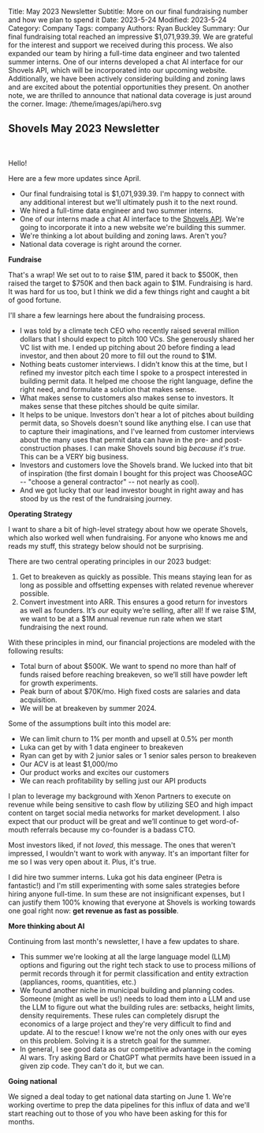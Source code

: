 Title: May 2023 Newsletter
Subtitle: More on our final fundraising number and how we plan to spend it
Date: 2023-5-24
Modified: 2023-5-24
Category: Company
Tags: company
Authors: Ryan Buckley
Summary: Our final fundraising total reached an impressive $1,071,939.39. We are grateful for the interest and support we received during this process. We also expanded our team by hiring a full-time data engineer and two talented summer interns. One of our interns developed a chat AI interface for our Shovels API, which will be incorporated into our upcoming website. Additionally, we have been actively considering building and zoning laws and are excited about the potential opportunities they present. On another note, we are thrilled to announce that national data coverage is just around the corner. 
Image: /theme/images/api/hero.svg

## Shovels May 2023 Newsletter
<br>

Hello!

Here are a few more updates since April.

*   Our final fundraising total is $1,071,939.39. I'm happy to connect with any additional interest but we'll ultimately push it to the next round. 
*   We hired a full-time data engineer and two summer interns.
*   One of our interns made a chat AI interface to the [Shovels API](https://shovels-v2.redoc.ly). We're going to incorporate it into a new website we're building this summer. 
*   We're thinking a lot about building and zoning laws. Aren't you?  
*   National data coverage is right around the corner. 

**Fundraise**

That's a wrap! We set out to to raise $1M, pared it back to $500K, then raised the target to $750K and then back again to $1M. Fundraising is hard. It was hard for us too, but I think we did a few things right and caught a bit of good fortune.

I'll share a few learnings here about the fundraising process.

*   I was told by a climate tech CEO who recently raised several million dollars that I should expect to pitch 100 VCs. She generously shared her VC list with me. I ended up pitching about 20 before finding a lead investor, and then about 20 more to fill out the round to $1M.
*   Nothing beats customer interviews. I didn't know this at the time, but I refined my investor pitch each time I spoke to a prospect interested in building permit data. It helped me choose the right language, define the right need, and formulate a solution that makes sense.
*   What makes sense to customers also makes sense to investors. It makes sense that these pitches should be quite similar. 
*   It helps to be unique. Investors don't hear a lot of pitches about building permit data, so Shovels doesn't sound like anything else. I can use that to capture their imaginations, and I've learned from customer interviews about the many uses that permit data can have in the pre- and post-construction phases. I can make Shovels sound big _because it's true_. This can be a VERY big business.
*   Investors and customers love the Shovels brand. We lucked into that bit of inspiration (the first domain I bought for this project was ChooseAGC -- "choose a general contractor" -- not nearly as cool). 
*   And we got lucky that our lead investor bought in right away and has stood by us the rest of the fundraising journey.  

**Operating Strategy**

I want to share a bit of high-level strategy about how we operate Shovels, which also worked well when fundraising. For anyone who knows me and reads my stuff, this strategy below should not be surprising.

There are two central operating principles in our 2023 budget:

1.  Get to breakeven as quickly as possible. This means staying lean for as long as possible and offsetting expenses with related revenue wherever possible.
2.  Convert investment into ARR. This ensures a good return for investors as well as founders. It’s _our_ equity we’re selling, after all! If we raise $1M, we want to be at a $1M annual revenue run rate when we start fundraising the next round.

With these principles in mind, our financial projections are modeled with the following results:

*   Total burn of about $500K. We want to spend no more than half of funds raised before reaching breakeven, so we’ll still have powder left for growth experiments.
*   Peak burn of about $70K/mo. High fixed costs are salaries and data acquisition.
*   We will be at breakeven by summer 2024.

Some of the assumptions built into this model are:

*   We can limit churn to 1% per month and upsell at 0.5% per month
*   Luka can get by with 1 data engineer to breakeven
*   Ryan can get by with 2 junior sales or 1 senior sales person to breakeven
*   Our ACV is at least $1,000/mo
*   Our product works and excites our customers
*   We can reach profitability by selling just our API products
    

I plan to leverage my background with Xenon Partners to execute on revenue while being sensitive to cash flow by utilizing SEO and high impact content on target social media networks for market development. I also expect that our product will be great and we’ll continue to get word-of-mouth referrals because my co-founder is a badass CTO.

Most investors liked, if not _loved_, this message. The ones that weren't impressed, I wouldn't want to work with anyway. It's an important filter for me so I was very open about it. Plus, it's true. 

I did hire two summer interns. Luka got his data engineer (Petra is fantastic!) and I'm still experimenting with some sales strategies before hiring anyone full-time. In sum these are not insignificant expenses, but I can justify them 100% knowing that everyone at Shovels is working towards one goal right now: **get revenue as fast as possible**. 

**More thinking about AI**

Continuing from last month's newsletter, I have a few updates to share.

*   This summer we're looking at all the large language model (LLM) options and figuring out the right tech stack to use to process millions of permit records through it for permit classification and entity extraction (appliances, rooms, quantities, etc.)
*   We found another niche in municipal building and planning codes. Someone (might as well be us!) needs to load them into a LLM and use the LLM to figure out what the building rules are: setbacks, height limits, density requirements. These rules can completely disrupt the economics of a large project and they're very difficult to find and update. AI to the rescue! I know we're not the only ones with our eyes on this problem. Solving it is a stretch goal for the summer. 
*   In general, I see good data as our competitive advantage in the coming AI wars. Try asking Bard or ChatGPT what permits have been issued in a given zip code. They can't do it, but we can.

**Going national**

We signed a deal today to get national data starting on June 1. We're working overtime to prep the data pipelines for this influx of data and we'll start reaching out to those of you who have been asking for this for months. 